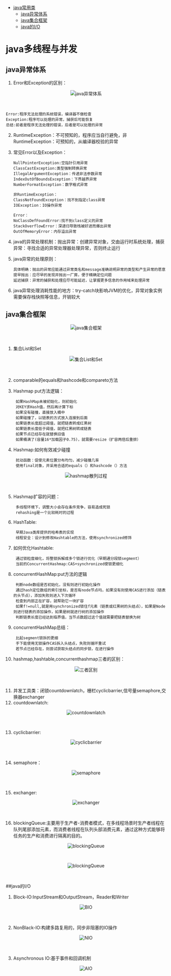* [java常用类](#java常用类)
    * [java异常体系](#java异常体系)
    * [java集合框架](#java集合框架)
    * [java的I/O](#java的I/O)

  
# java多线程与并发
## java异常体系
1. Error和Exception的区别：
<div align=center>

![java异常体系](pics/79.png)
</div><br>

    Error:程序无法处理的系统错误，编译器不做检查
    Exception:程序可以处理的异常，捕获后可能恢复
    总结:前者是程序无法处理的错误，后者是可以处理的异常
2. RuntimeException：不可预知的，程序应当自行避免，非RuntimeException：可预知的，从编译器校验的异常
3. 常见Error以及Exception：

       NullPointerException:空指针引用异常
       ClassCastException:类型强制转换异常
       IllegalArgumentException：传递非法参数异常
       IndexOutOfBoundsException：下界越界异常
       NumberFormatException：数字格式异常

       非RuntimeException：
       ClassNotFoundException：找不到指定class异常
       IOException：IO操作异常

       Error：
       NoClassDefFoundError:找不到class定义的异常
       StackOverflowError：深递归导致栈被好进而爆出异常
       OutOfMemoryError：内存溢出异常
4. java的异常处理机制：抛出异常：创建异常对象，交由运行时系统处理，捕获异常：寻找合适的异常处理器处理异常，否则终止运行
5. java异常的处理原则：

       具体明确：抛出的异常应能通过异常类名和message准确说明异常的类型和产生异常的愿意
       提早抛出：应尽早的发现并抛出一厂房，便于精确定位问题
       延迟捕获：异常的捕获和处理应尽可能延迟，让掌握更多信息的作用域来处理异常
6. java异常处理消耗性能的地方：try-catch块影响JVM的优化，异常对象实例需要保存栈快照等信息，开销较大
## java集合框架
<div align=center>

![java集合框架](pics/80.png)
</div><br>

1. 集合List和Set
<div align=center>

![集合List和Set](pics/81.png)
</div><br>

2. comparable的equals和hashcode和compareto方法
3. Hashmap put方法逻辑：

        如果HashMap未被初始化，则初始化
        对KEY求Hash值，然后再计算下标
        如果没有碰撞，直接放入桶中
        如果碰撞了，以链表的方式放入连接到后面
        如果链表长度超过阈值，就把链表转成红黑树
        如果链表长度低于阈值，就把红黑树转成链表
        如果节点已经存在就替换旧值
        如果桶满了(容量16*加载因子0.75)，就需要resize（扩容两倍后重排）
4. Hashmap:如何有效减少碰撞

        扰动函数：促使元素位置分布均匀，减少碰撞几率
        使用final对象，并采用合适的equals（）和hashcode（）方法

<div align=center>

![hashmap散列过程](pics/82.png)
</div><br>

5. Hashmap扩容的问题：

        多线程环境下，调整大小会存在条件竞争，容易造成死锁
        rehashing是一个比较耗时的过程
6. HashTable:

        早期Java类库提供的哈希表的实现
        线程安全：设计到修改Hashtable的方法，使用synchronized修饰
7. 如何优化Hashtable:

        通过锁粒度细化，将整锁拆解成多个锁进行优化（早期通分段锁segment）
        当前的ConcurrentHashmap:CAS+synchronized使锁更细化
8. concurrentHashMap:put方法的逻辑

        判断node数组是否初始化，没有则进行初始化操作
        通过hash定位数组的索引坐标，是否有node节点吗，如果没有则使用CAS进行添加（链表的头节点），添加失败则进入下次循环
        检查到内部正在扩容，就帮助它一块扩容
        如果f!=null,就是用synchronized锁住f元素（链表或红黑树的头结点），如果是Node则进行链表的添加操作，如果是树就进行树的添加操作
        判断链表长度已经达到临界值，当节点数超过这个值就需要把链表替换为树

9. concurrentHashMap总结：

        比起segment锁拆的更细
        手下能使用无锁操作CAS拆入头结点，失败则循环重试
        若节点已经存在，则尝试获取头结点的同步锁，在进行操作

10. hashmap,hashtable,concurrenthashmap三者的区别：
<div align=center>

![三者区别](pics/83.png)
</div><br>

11. 并发工具类：闭锁countdownlatch，栅栏cyclicbarrier,信号量semaphore,交换器exchanger
12. countdownlatch:
<div align=center>

![countdownlatch](pics/84.png)
</div><br>

13. cyclicbarrier:
<div align=center>

![cyclicbarrier](pics/85.png)
</div><br>

14. semaphore：
<div align=center>

![semaphore](pics/86.png)
</div><br>

15. exchanger:
<div align=center>

![exchanger](pics/87.png)
</div><br>

16. blockingQueue:主要用于生产者-消费者模式，在多线程场景时生产者线程在队列尾部添加元素，而消费者线程在队列头部消费元素，通过这种方式能够将任务的生产和消费进行隔离的目的。
<div align=center>

![blockingQueue](pics/88.png)
</div><br>
<div align=center>

![blockingQueue](pics/89.png)
</div><br>

##java的I/O
1. Block-IO:InputStream和OutputStream，Reader和Writer
<div align=center>

![BIO](pics/90.png)
</div><br>

2. NonBlack-IO:构建多路复用的，同步非阻塞的IO操作
<div align=center>

![NIO](pics/91.png)
</div><br>

3. Asynchronous IO:基于事件和回调机制
<div align=center>

![AIO](pics/92.png)
</div><br>
 








